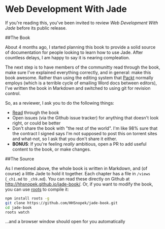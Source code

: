 Web Development With Jade
=================
If you're reading this, you've been invited to review *Web Development With Jade* before its public release.

##The Book

About 4 months ago, I started planning this book to provide a solid source of documentation for people looking to learn how to use Jade. After countless delays, I am happy to say it is nearing compleation.

The next step is to have members of the communitty read through the book, make sure I've explained everything correctly, and in general: make this book awesome. Rather than using the editing system that [Packt](http://www.packtpub.com/) normally employs (which is a terrible cycle of emailing Word docs between editors), I've written the book in Markdown and switched to using git for revision control.

So, as a reviewer, I ask you to do the following things:
 - [Read](http://hhsnopek.github.io/jade-book/) through the book
 - Open issues (via the Github issue tracker) for anything that doesn't look right, or could be better
 - Don't share the book with "the rest of the world". I'm like 98% sure that the contract I signed says I'm not supposed to post this on torrent sites and what-not, so I ask that you don't share it either.
 - **BONUS**: If you're feeling *really* ambitious, open a PR to add useful content to the book, or make changes.

##The Source

As I mentioned above, the whole book is written in Markdown, and (of course) a little Jade to hold it together. Each chapter has a file in `/views` (`_ch1.md` to `_ch9.md`). You can read these directly on Github at http://hhsnopek.github.io/jade-book/. Or, if you want to modify the book, you can use [roots](http://roots.cx) to compile it:

```bash
npm install roots -g
git clone https://github.com/HHSnopek/jade-book.git
cd jade-book
roots watch
```

...and a browser window should open for you automatically
